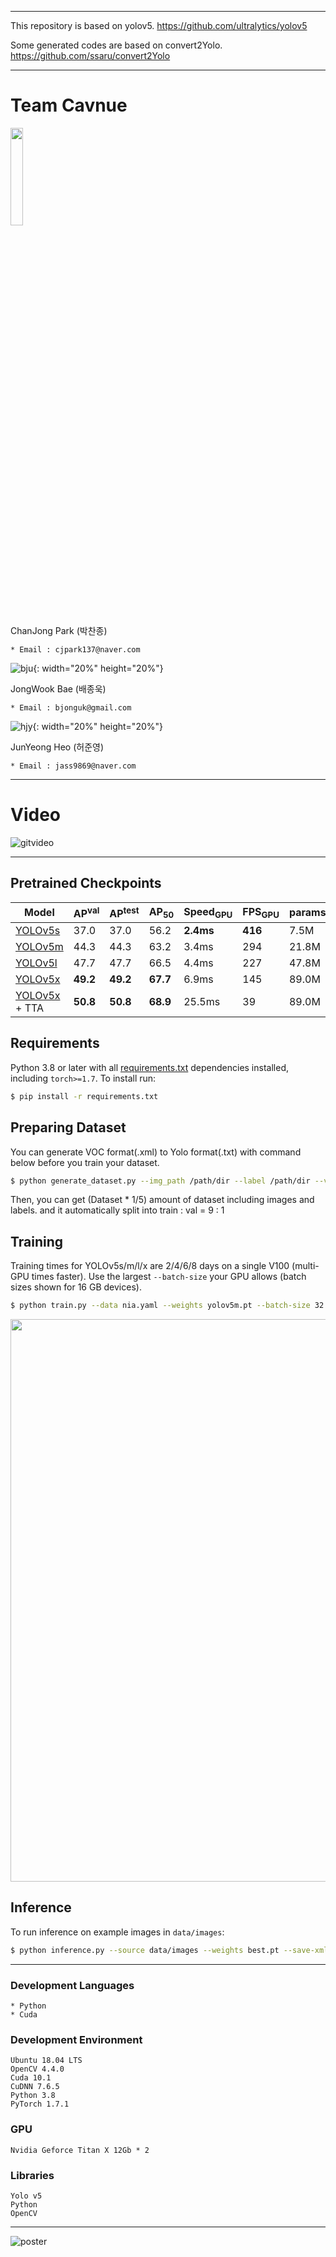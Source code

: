 
- - -
This repository is based on yolov5.
https://github.com/ultralytics/yolov5

Some generated codes are based on convert2Yolo.
https://github.com/ssaru/convert2Yolo

- - -
# Team Cavnue


<img src="https://user-images.githubusercontent.com/69332997/103256189-9dd56d00-49cf-11eb-99f0-a91646f3fb2d.jpg" width="20%" height="20%">

ChanJong Park (박찬종)
````
* Email : cjpark137@naver.com
````

![bju](https://user-images.githubusercontent.com/69332997/103256035-096b0a80-49cf-11eb-8a51-58df5e593537.jpg){: width="20%" height="20%"}

JongWook Bae (배종욱)
````
* Email : bjonguk@gmail.com
````

![hjy](https://user-images.githubusercontent.com/69332997/103256032-07a14700-49cf-11eb-9f9f-f31eab4bfdad.jpg){: width="20%" height="20%"}

JunYeong Heo (허준영)
````
* Email : jass9869@naver.com
````
- - -
# Video

![gitvideo](https://user-images.githubusercontent.com/69332997/103191533-af0f7280-4918-11eb-859c-82f101a3ee72.gif)

- - -

## Pretrained Checkpoints

| Model | AP<sup>val</sup> | AP<sup>test</sup> | AP<sub>50</sub> | Speed<sub>GPU</sub> | FPS<sub>GPU</sub> | params | GFLOPS |
|---------- |------ |------ |------ | -------- | ------| ------  |  :------: |
| [YOLOv5s](https://github.com/ultralytics/yolov5/releases)    | 37.0     | 37.0     | 56.2     | **2.4ms** | **416** | 7.5M   | 17.5
| [YOLOv5m](https://github.com/ultralytics/yolov5/releases)    | 44.3     | 44.3     | 63.2     | 3.4ms     | 294     | 21.8M  | 52.3
| [YOLOv5l](https://github.com/ultralytics/yolov5/releases)    | 47.7     | 47.7     | 66.5     | 4.4ms     | 227     | 47.8M  | 117.2
| [YOLOv5x](https://github.com/ultralytics/yolov5/releases)    | **49.2** | **49.2** | **67.7** | 6.9ms     | 145     | 89.0M  | 221.5
| [YOLOv5x](https://github.com/ultralytics/yolov5/releases) + TTA|**50.8**| **50.8** | **68.9** | 25.5ms    | 39      | 89.0M  | 801.0

## Requirements

Python 3.8 or later with all [requirements.txt](https://github.com/ultralytics/yolov5/blob/master/requirements.txt) dependencies installed, including `torch>=1.7`. To install run:
```bash
$ pip install -r requirements.txt
```
## Preparing Dataset

You can generate VOC format(.xml) to Yolo format(.txt) with command below before you train your dataset.
```bash
$ python generate_dataset.py --img_path /path/dir --label /path/dir --volume 5
```
Then, you can get (Dataset * 1/5) amount of dataset including images and labels.
and it automatically split into train : val = 9 : 1

## Training

Training times for YOLOv5s/m/l/x are 2/4/6/8 days on a single V100 (multi-GPU times faster). Use the largest `--batch-size` your GPU allows (batch sizes shown for 16 GB devices).
```bash
$ python train.py --data nia.yaml --weights yolov5m.pt --batch-size 32 --img 640
```
<img src="https://user-images.githubusercontent.com/26833433/90222759-949d8800-ddc1-11ea-9fa1-1c97eed2b963.png" width="900">


## Inference

To run inference on example images in `data/images`:
```bash
$ python inference.py --source data/images --weights best.pt --save-xml
```

- - -
### Development Languages
````
* Python
* Cuda
````
### Development Environment
````
Ubuntu 18.04 LTS
OpenCV 4.4.0
Cuda 10.1
CuDNN 7.6.5
Python 3.8
PyTorch 1.7.1
````
### GPU
````
Nvidia Geforce Titan X 12Gb * 2
````
### Libraries
````
Yolo v5
Python
OpenCV
````

- - -
![poster](https://user-images.githubusercontent.com/67350632/103162774-0558b480-4838-11eb-9f25-a42da5ad708b.png)
